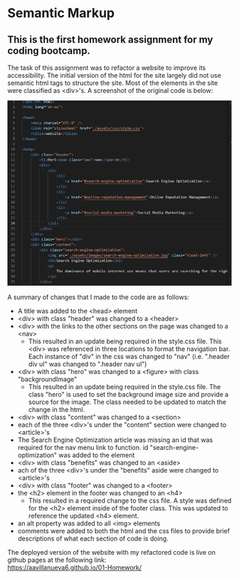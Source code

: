 # Semantic Markup #

## This is the first homework assignment for my coding bootcamp. ##

The task of this assignment was to refactor a website to improve its accessibility.  The initial version of the html for the site largely did not use semantic html tags to structure the site.  Most of the elements in the site were classified as \<div>'s.  A screenshot of the original code is below:

![A screenshot of the starting code.  Note that most of the html elements are defined as div's and no alt attributes are assigned to the img elements.](./assets/images/initial_html.png)

A summary of changes that I made to the code are as follows:

* A title was added to the \<head> element
* \<div> with class "header" was changed to a \<header>
* \<div> with the links to the other sections on the page was changed to a \<nav>
    * This resulted in an update being required in the style.css file.  This \<div> was referenced in three locations to format the navigation bar.  Each instance of "div" in the css was changed to "nav" (i.e. ".header div ul" was changed to ".header nav ul")
* \<div> with class "hero" was changed to a \<figure> with class "backgroundImage"
    * This resulted in an update being required in the style.css file.  The class "hero" is used to set the background image size and provide a source for the image.  The class needed to be updated to match the change in the html.
* \<div> with class "content" was changed to a \<section>
* each of the three \<div>'s under the "content" section were changed to \<article>'s
* The Search Engine Optimization article was missing an id that was required for the nav menu link to function.  id "search-engine-optimization" was added to the element
* \<div> with class "benefits" was changed to an \<aside>
* ach of the three \<div>'s under the "benefits" aside were changed to \<article>'s
* \<div> with class "footer" was changed to a \<footer>
* the \<h2> element in the footer was changed to an \<h4>
    * This resulted in a required change to the css file.  A style was defined for the \<h2> element inside of the footer class.  This was updated to reference the updated \<h4> element.
* an alt property was added to all \<img> elements
* comments were added to both the html and the css files to provide brief descriptions of what each section of code is doing.

The deployed version of the website with my refactored code is live on github pages at the following link:  
https://aavillanueva6.github.io/01-Homework/

